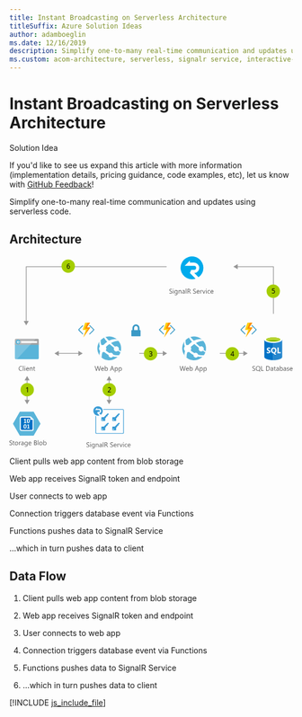 ```yaml
---
title: Instant Broadcasting on Serverless Architecture
titleSuffix: Azure Solution Ideas
author: adamboeglin
ms.date: 12/16/2019
description: Simplify one-to-many real-time communication and updates using serverless code
ms.custom: acom-architecture, serverless, signalr service, interactive-diagram
---
```

# Instant Broadcasting on Serverless Architecture

<div class="alert">
    <p class="alert-title">
        <span class="icon is-left" aria-hidden="true">
            <span class="icon docon docon-lightbulb" role="presentation"></span>
        </span>Solution Idea</p>
    <p>If you'd like to see us expand this article with more information (implementation details, pricing guidance, code examples, etc), let us know with <a href="#feedback">GitHub Feedback</a>!</p>
</div>

Simplify one-to-many real-time communication and updates using serverless code.

## Architecture

<svg class="architecture-diagram" aria-labelledby="instant-broadcasting-on-serverless-architecture" height="403.234" viewbox="0 0 593.754 403.234" width="593.754" xmlns="http://www.w3.org/2000/svg">
    <mask height="19.514" id="a" maskunits="userSpaceOnUse" width="10.785" x="313.462" y="144.199">
        <path fill="#fff" d="M313.462 144.199v19.515h10.786v-19.515h-10.786z"/>
    </mask>
    <mask height="31.403" id="b" maskunits="userSpaceOnUse" width="16.181" x="322.837" y="138.531">
        <path fill="#fff" d="M339.018 138.531h-16.181v31.403h16.181v-31.403z"/>
    </mask>
    <mask height="31.404" id="c" maskunits="userSpaceOnUse" width="14.69" x="324.327" y="138.531">
        <path fill="#fff" d="M324.327 169.934h14.691v-31.403h-14.691v31.403z"/>
    </mask>
    <mask height="19.514" id="d" maskunits="userSpaceOnUse" width="10.785" x="144.023" y="144.199">
        <g data-name="mask-2">
            <path data-name="path-1" fill="#fff" d="M144.024 144.199v19.515h10.785v-19.515h-10.785z"/>
        </g>
    </mask>
    <mask height="31.403" id="e" maskunits="userSpaceOnUse" width="16.181" x="153.398" y="138.531">
        <g data-name="mask-4">
            <path data-name="path-3" fill="#fff" d="M169.579 138.531h-16.181v31.403h16.181v-31.403z"/>
        </g>
    </mask>
    <mask height="31.404" id="f" maskunits="userSpaceOnUse" width="14.69" x="154.889" y="138.531">
        <g data-name="mask-6">
            <path data-name="path-5" fill="#fff" d="M154.889 169.934h14.69v-31.403h-14.69v31.403z"/>
        </g>
    </mask>
    <mask height="19.514" id="g" maskunits="userSpaceOnUse" width="10.785" x="484.462" y="144.199">
        <g data-name="mask-2">
            <path data-name="path-1" fill="#fff" d="M484.462 144.199v19.515h10.786v-19.515h-10.786z"/>
        </g>
    </mask>
    <mask height="31.403" id="h" maskunits="userSpaceOnUse" width="16.181" x="493.837" y="138.531">
        <g data-name="mask-4">
            <path data-name="path-3" fill="#fff" d="M510.018 138.531h-16.181v31.403h16.181v-31.403z"/>
        </g>
    </mask>
    <mask height="31.404" id="i" maskunits="userSpaceOnUse" width="14.69" x="495.327" y="138.531">
        <g data-name="mask-6">
            <path data-name="path-5" fill="#fff" d="M495.327 169.934h14.691v-31.403h-14.691v31.403z"/>
        </g>
    </mask>
    <path d="M11.487 213.57a2.007 2.007 0 002.007 2.007H59.48a2.007 2.007 0 002.007-2.007v-31.329h-50z" fill="#59b4d9"/>
    <path d="M59.48 172.943H13.494a2.006 2.006 0 00-2.007 2.007v10.627h50V174.95a2.007 2.007 0 00-2.007-2.007" fill="#a0a1a2"/>
    <path d="M13.5 172.943a2.007 2.007 0 00-2.007 2.007v38.62a2.008 2.008 0 002.007 2.007h2.188l39.418-42.634z" fill="#fff" opacity=".2" style="isolation:isolate"/>
    <path fill="#fff" d="M24.344 177.722h33.671v3.942H24.344z"/>
    <path d="M22.8 179.626a4.878 4.878 0 11-4.878-4.879 4.879 4.879 0 014.878 4.879" fill="#59b4d9"/>
    <path fill="#fff" d="M17.403 180.175l2.213 2.336h-1.201l-2.959-2.818 2.948-2.818h1.198l-2.199 2.322h5.393v.978h-5.393z"/>
    <g>
        <g fill="#5b5b5b">
            <path d="M161.637 399.543v-1.354a2.633 2.633 0 00.558.369 4.487 4.487 0 00.684.277 5.424 5.424 0 00.722.174 4.018 4.018 0 00.67.062 2.622 2.622 0 001.582-.393 1.473 1.473 0 00.349-1.822 1.962 1.962 0 00-.481-.537 4.788 4.788 0 00-.729-.465q-.42-.222-.906-.468-.513-.26-.957-.526a4.143 4.143 0 01-.771-.588 2.452 2.452 0 01-.517-.728 2.475 2.475 0 01.106-2.119 2.518 2.518 0 01.771-.817 3.5 3.5 0 011.091-.479 4.977 4.977 0 011.247-.157 4.785 4.785 0 012.113.349v1.292a3.832 3.832 0 00-2.229-.6 3.669 3.669 0 00-.752.079 2.107 2.107 0 00-.67.256 1.481 1.481 0 00-.479.458 1.216 1.216 0 00-.186.684 1.4 1.4 0 00.141.649 1.6 1.6 0 00.414.5 4.088 4.088 0 00.666.438q.393.212.906.465t1 .547a4.531 4.531 0 01.826.636 2.811 2.811 0 01.564.772 2.176 2.176 0 01.209.971 2.469 2.469 0 01-.284 1.227 2.33 2.33 0 01-.766.817 3.344 3.344 0 01-1.11.455 6.1 6.1 0 01-1.326.14 5.437 5.437 0 01-.574-.038q-.343-.037-.7-.109a5.65 5.65 0 01-.674-.178 2.118 2.118 0 01-.508-.239zM169.957 391.162a.712.712 0 01-.514-.205.694.694 0 01-.211-.52.716.716 0 01.725-.731.722.722 0 01.522.208.729.729 0 010 1.036.717.717 0 01-.522.212zm.547 8.777h-1.121v-7h1.117zM178.748 399.379q0 3.855-3.691 3.855a4.953 4.953 0 01-2.27-.492v-1.121a4.659 4.659 0 002.256.656q2.584 0 2.584-2.748v-.766h-.027a2.833 2.833 0 01-4.509.407 3.728 3.728 0 01-.8-2.505 4.356 4.356 0 01.857-2.837 2.866 2.866 0 012.348-1.053 2.284 2.284 0 012.1 1.135h.027v-.971h1.121zm-1.121-2.6v-1.032a2 2 0 00-.564-1.429 1.856 1.856 0 00-1.4-.595 1.946 1.946 0 00-1.627.755 3.368 3.368 0 00-.588 2.116 2.9 2.9 0 00.563 1.87 1.821 1.821 0 001.493.7 1.952 1.952 0 001.535-.67 2.5 2.5 0 00.588-1.72zM186.828 399.939h-1.121v-3.992q0-2.229-1.627-2.229a1.765 1.765 0 00-1.392.632 2.342 2.342 0 00-.55 1.6v3.992h-1.121v-7h1.121v1.158h.027a2.525 2.525 0 012.3-1.326 2.139 2.139 0 011.756.742 3.3 3.3 0 01.609 2.143zM193.951 399.939h-1.121v-1.094h-.03a2.349 2.349 0 01-2.154 1.258 2.3 2.3 0 01-1.637-.554 1.917 1.917 0 01-.592-1.47q0-1.962 2.311-2.283l2.1-.294q0-1.784-1.443-1.784a3.448 3.448 0 00-2.283.861v-1.148a4.34 4.34 0 012.379-.656q2.468 0 2.469 2.611zm-1.121-3.539l-1.689.232a2.741 2.741 0 00-1.176.386 1.116 1.116 0 00-.4.981 1.068 1.068 0 00.366.837 1.412 1.412 0 00.974.325 1.8 1.8 0 001.378-.584 2.088 2.088 0 00.544-1.48zM197.184 399.939h-1.121v-10.363h1.121zM206.631 399.939h-1.367l-1.641-2.748a5.939 5.939 0 00-.437-.653 2.449 2.449 0 00-.434-.441 1.507 1.507 0 00-.479-.25 1.973 1.973 0 00-.578-.079h-.943v4.17H199.6v-9.8h2.926a4.177 4.177 0 011.187.161 2.651 2.651 0 01.943.489 2.274 2.274 0 01.626.817 2.708 2.708 0 01.225 1.145 2.757 2.757 0 01-.153.94 2.468 2.468 0 01-.437.762 2.661 2.661 0 01-.684.571 3.483 3.483 0 01-.9.366v.027a2.08 2.08 0 01.428.25 2.338 2.338 0 01.346.332 4.442 4.442 0 01.324.434c.107.162.227.35.359.564zm-5.879-8.764v3.555h1.559a2.372 2.372 0 00.8-.13 1.843 1.843 0 00.633-.373 1.676 1.676 0 00.416-.595 1.986 1.986 0 00.15-.79 1.539 1.539 0 00-.509-1.227 2.19 2.19 0 00-1.474-.441zM211.355 399.543v-1.354a2.6 2.6 0 00.557.369 4.528 4.528 0 00.684.277 5.447 5.447 0 00.721.174 4.027 4.027 0 00.67.062 2.623 2.623 0 001.583-.393 1.476 1.476 0 00.349-1.822 1.966 1.966 0 00-.482-.537 4.776 4.776 0 00-.728-.465q-.42-.222-.905-.468-.513-.26-.957-.526a4.127 4.127 0 01-.773-.588 2.449 2.449 0 01-.516-.728 2.489 2.489 0 01.105-2.119 2.524 2.524 0 01.773-.817 3.489 3.489 0 011.09-.479 4.991 4.991 0 011.248-.157 4.775 4.775 0 012.111.349v1.292a3.828 3.828 0 00-2.229-.6 3.684 3.684 0 00-.752.079 2.125 2.125 0 00-.67.256 1.491 1.491 0 00-.479.458 1.215 1.215 0 00-.184.684 1.4 1.4 0 00.14.649 1.592 1.592 0 00.413.5 4.1 4.1 0 00.667.438q.393.212.905.465t1 .547a4.581 4.581 0 01.828.636 2.848 2.848 0 01.563.772 2.176 2.176 0 01.208.971 2.459 2.459 0 01-.283 1.227 2.33 2.33 0 01-.766.817 3.341 3.341 0 01-1.111.455 6.091 6.091 0 01-1.326.14 5.469 5.469 0 01-.574-.038q-.341-.037-.7-.109a5.683 5.683 0 01-.673-.178 2.091 2.091 0 01-.507-.239zM224.727 396.72h-4.943a2.623 2.623 0 00.629 1.8 2.17 2.17 0 001.654.636 3.437 3.437 0 002.174-.779v1.053a4.059 4.059 0 01-2.439.67 2.961 2.961 0 01-2.332-.954 3.907 3.907 0 01-.848-2.683 3.825 3.825 0 01.927-2.663 2.968 2.968 0 012.3-1.029 2.635 2.635 0 012.127.889 3.707 3.707 0 01.752 2.468zm-1.148-.95a2.283 2.283 0 00-.469-1.511 1.6 1.6 0 00-1.281-.54 1.811 1.811 0 00-1.348.567 2.577 2.577 0 00-.684 1.483zM230.072 394.074a1.372 1.372 0 00-.848-.226 1.431 1.431 0 00-1.2.677 3.129 3.129 0 00-.481 1.846v3.568h-1.121v-7h1.121v1.442h.027a2.441 2.441 0 01.73-1.152 1.668 1.668 0 011.1-.414 1.83 1.83 0 01.67.1zM237.352 392.939l-2.789 7h-1.1l-2.652-7h1.23l1.777 5.086a4.6 4.6 0 01.246.978h.027a4.56 4.56 0 01.219-.95l1.859-5.113zM239.129 391.162a.708.708 0 01-.512-.205.692.692 0 01-.213-.52.72.72 0 01.725-.731.724.724 0 01.523.208.731.731 0 010 1.036.72.72 0 01-.523.212zm.547 8.777h-1.121v-7h1.121zM246.717 399.618a3.64 3.64 0 01-1.914.485 3.168 3.168 0 01-2.416-.974 3.529 3.529 0 01-.92-2.526 3.881 3.881 0 01.992-2.779 3.464 3.464 0 012.645-1.049 3.678 3.678 0 011.627.342v1.148a2.849 2.849 0 00-1.668-.547 2.254 2.254 0 00-1.76.769 2.918 2.918 0 00-.687 2.02 2.779 2.779 0 00.646 1.941 2.225 2.225 0 001.732.711 2.806 2.806 0 001.723-.608zM254.039 396.72H249.1a2.623 2.623 0 00.629 1.8 2.17 2.17 0 001.654.636 3.437 3.437 0 002.174-.779v1.053a4.059 4.059 0 01-2.439.67 2.961 2.961 0 01-2.332-.954 3.907 3.907 0 01-.848-2.683 3.825 3.825 0 01.927-2.663 2.968 2.968 0 012.3-1.029 2.635 2.635 0 012.127.889 3.707 3.707 0 01.752 2.468zm-1.148-.95a2.283 2.283 0 00-.469-1.511 1.6 1.6 0 00-1.281-.54 1.811 1.811 0 00-1.348.567 2.577 2.577 0 00-.684 1.483z"/>
        </g>
        <g fill="#5b5b5b">
            <path d="M0 395.543v-1.354a2.6 2.6 0 00.557.369 4.528 4.528 0 00.684.277 5.447 5.447 0 00.721.174 4.027 4.027 0 00.67.062 2.623 2.623 0 001.583-.393 1.476 1.476 0 00.349-1.822 1.966 1.966 0 00-.482-.537 4.776 4.776 0 00-.728-.465q-.42-.222-.905-.468-.513-.26-.957-.526a4.127 4.127 0 01-.773-.588 2.449 2.449 0 01-.516-.728 2.489 2.489 0 01.105-2.119 2.524 2.524 0 01.773-.817 3.489 3.489 0 011.09-.479 4.991 4.991 0 011.248-.157 4.775 4.775 0 012.111.349v1.292a3.828 3.828 0 00-2.229-.6 3.684 3.684 0 00-.752.079 2.125 2.125 0 00-.67.256 1.491 1.491 0 00-.479.458 1.215 1.215 0 00-.184.684 1.4 1.4 0 00.14.649 1.592 1.592 0 00.413.5 4.1 4.1 0 00.667.438q.393.212.905.465t1 .547a4.581 4.581 0 01.828.636 2.848 2.848 0 01.563.772 2.176 2.176 0 01.208.971 2.459 2.459 0 01-.283 1.227 2.33 2.33 0 01-.766.817 3.341 3.341 0 01-1.111.455 6.091 6.091 0 01-1.326.14 5.469 5.469 0 01-.574-.038q-.341-.037-.7-.109a5.683 5.683 0 01-.673-.178 2.091 2.091 0 01-.507-.239zM10.541 395.871a2.163 2.163 0 01-1.047.219q-1.838 0-1.838-2.051V389.9h-1.2v-.957h1.2v-1.713l1.121-.362v2.071h1.764v.957H8.777v3.944a1.639 1.639 0 00.238 1 .955.955 0 00.793.3 1.181 1.181 0 00.732-.232zM14.854 396.1a3.246 3.246 0 01-2.478-.981 3.631 3.631 0 01-.927-2.6 3.785 3.785 0 01.965-2.755 3.464 3.464 0 012.6-.991 3.141 3.141 0 012.444.964 3.825 3.825 0 01.878 2.673 3.762 3.762 0 01-.946 2.683 3.318 3.318 0 01-2.536 1.007zm.082-6.385a2.134 2.134 0 00-1.709.735 3.02 3.02 0 00-.629 2.027 2.854 2.854 0 00.637 1.962 2.159 2.159 0 001.7.718 2.051 2.051 0 001.672-.7 3.055 3.055 0 00.584-2 3.108 3.108 0 00-.584-2.023 2.041 2.041 0 00-1.671-.715zM23.781 390.074a1.37 1.37 0 00-.848-.226 1.43 1.43 0 00-1.2.677 3.129 3.129 0 00-.482 1.846v3.568h-1.12v-7h1.121v1.442h.027a2.451 2.451 0 01.732-1.152 1.665 1.665 0 011.1-.414 1.823 1.823 0 01.67.1zM30.01 395.939h-1.121v-1.094h-.027a2.349 2.349 0 01-2.154 1.258 2.3 2.3 0 01-1.637-.554 1.917 1.917 0 01-.592-1.47q0-1.962 2.311-2.283l2.1-.294q0-1.784-1.443-1.784a3.448 3.448 0 00-2.283.861v-1.148a4.34 4.34 0 012.379-.656q2.468 0 2.469 2.611zm-1.121-3.539l-1.689.232a2.741 2.741 0 00-1.176.386 1.116 1.116 0 00-.4.981 1.068 1.068 0 00.366.837 1.412 1.412 0 00.974.325 1.8 1.8 0 001.378-.584 2.088 2.088 0 00.544-1.48zM38.1 395.379q0 3.855-3.691 3.855a4.959 4.959 0 01-2.27-.492v-1.121a4.665 4.665 0 002.256.656q2.584 0 2.584-2.748v-.766h-.027a2.832 2.832 0 01-4.508.407 3.728 3.728 0 01-.8-2.505 4.356 4.356 0 01.858-2.837 2.866 2.866 0 012.349-1.053 2.28 2.28 0 012.1 1.135h.027v-.971H38.1zm-1.121-2.6v-1.032a2 2 0 00-.563-1.429 1.858 1.858 0 00-1.405-.595 1.948 1.948 0 00-1.627.755 3.374 3.374 0 00-.588 2.116 2.9 2.9 0 00.564 1.87 1.822 1.822 0 001.494.7 1.95 1.95 0 001.534-.67 2.5 2.5 0 00.587-1.72zM45.992 392.72h-4.943a2.623 2.623 0 00.629 1.8 2.17 2.17 0 001.654.636 3.437 3.437 0 002.174-.779v1.053a4.059 4.059 0 01-2.439.67 2.961 2.961 0 01-2.332-.954 3.907 3.907 0 01-.848-2.683 3.825 3.825 0 01.927-2.663 2.968 2.968 0 012.3-1.029 2.635 2.635 0 012.127.889 3.707 3.707 0 01.752 2.468zm-1.148-.95a2.283 2.283 0 00-.469-1.511 1.6 1.6 0 00-1.281-.54 1.811 1.811 0 00-1.348.567 2.577 2.577 0 00-.684 1.483zM51.672 395.939v-9.8h2.789a3.053 3.053 0 012.018.622 2.011 2.011 0 01.744 1.62 2.384 2.384 0 01-.451 1.449 2.431 2.431 0 01-1.244.875v.027a2.5 2.5 0 011.586.749 2.3 2.3 0 01.6 1.644 2.563 2.563 0 01-.9 2.037 3.361 3.361 0 01-2.277.779zm1.148-8.764v3.165H54a2.235 2.235 0 001.484-.455 1.585 1.585 0 00.539-1.282q0-1.429-1.879-1.429zm0 4.2v3.525h1.559a2.338 2.338 0 001.569-.479 1.64 1.64 0 00.558-1.312q0-1.737-2.365-1.736zM60.668 395.939h-1.121v-10.363h1.121zM65.863 396.1a3.246 3.246 0 01-2.478-.981 3.631 3.631 0 01-.927-2.6 3.785 3.785 0 01.965-2.755 3.464 3.464 0 012.6-.991 3.141 3.141 0 012.444.964 3.825 3.825 0 01.878 2.673 3.762 3.762 0 01-.945 2.69 3.318 3.318 0 01-2.537 1zm.082-6.385a2.134 2.134 0 00-1.709.735 3.02 3.02 0 00-.629 2.027 2.854 2.854 0 00.637 1.962 2.159 2.159 0 001.7.718 2.051 2.051 0 001.672-.7 3.055 3.055 0 00.584-2 3.108 3.108 0 00-.584-2.023 2.041 2.041 0 00-1.671-.715zM72.289 394.928h-.027v1.012h-1.121v-10.364h1.121v4.594h.027a2.652 2.652 0 012.42-1.395 2.566 2.566 0 012.109.94 3.883 3.883 0 01.762 2.519 4.34 4.34 0 01-.854 2.813 2.847 2.847 0 01-2.338 1.056 2.3 2.3 0 01-2.099-1.175zm-.027-2.823v.978a2.082 2.082 0 00.564 1.473 2.012 2.012 0 003.028-.174 3.577 3.577 0 00.577-2.167 2.825 2.825 0 00-.539-1.832 1.788 1.788 0 00-1.463-.663 1.985 1.985 0 00-1.572.68 2.5 2.5 0 00-.595 1.7z"/>
        </g>
        <g fill="#5b5b5b">
            <path d="M26.725 239.529a5.749 5.749 0 01-2.707.574 4.364 4.364 0 01-3.35-1.347 4.968 4.968 0 01-1.258-3.534 5.208 5.208 0 011.414-3.8 4.8 4.8 0 013.59-1.449 5.753 5.753 0 012.311.4v1.227a4.685 4.685 0 00-2.324-.588 3.567 3.567 0 00-2.738 1.128 4.25 4.25 0 00-1.049 3.015 4.041 4.041 0 00.98 2.854 3.339 3.339 0 002.574 1.063 4.83 4.83 0 002.557-.656zM29.691 239.939H28.57v-10.363h1.121zM32.535 231.162a.712.712 0 01-.514-.205.694.694 0 01-.211-.52.716.716 0 01.725-.731.722.722 0 01.522.208.729.729 0 010 1.036.717.717 0 01-.522.212zm.547 8.777h-1.121v-7h1.121zM40.977 236.72h-4.942a2.614 2.614 0 00.629 1.8 2.167 2.167 0 001.654.636 3.441 3.441 0 002.174-.779v1.053a4.065 4.065 0 01-2.441.67 2.957 2.957 0 01-2.33-.954 3.9 3.9 0 01-.848-2.683 3.829 3.829 0 01.927-2.663 2.97 2.97 0 012.3-1.029 2.63 2.63 0 012.125.889 3.7 3.7 0 01.752 2.468zm-1.148-.95a2.277 2.277 0 00-.468-1.511 1.6 1.6 0 00-1.282-.54 1.809 1.809 0 00-1.346.567 2.571 2.571 0 00-.684 1.483zM48.482 239.939h-1.121v-3.992q0-2.229-1.627-2.229a1.765 1.765 0 00-1.391.632 2.342 2.342 0 00-.551 1.6v3.992h-1.12v-7h1.121v1.158h.027a2.528 2.528 0 012.3-1.326 2.144 2.144 0 011.758.742 3.306 3.306 0 01.607 2.143zM53.842 239.871a2.155 2.155 0 01-1.045.219q-1.84 0-1.84-2.051V233.9h-1.2v-.957h1.2v-1.713l1.121-.362v2.071h1.764v.957h-1.764v3.944a1.631 1.631 0 00.24 1 .954.954 0 00.793.3 1.177 1.177 0 00.73-.232z"/>
        </g>
        <g fill="#5b5b5b">
            <path d="M191.582 230.137l-2.769 9.8h-1.347l-2.017-7.164a4.429 4.429 0 01-.157-1h-.027a5.084 5.084 0 01-.178.984l-2.03 7.178h-1.333l-2.871-9.8h1.265l2.085 7.52a5.03 5.03 0 01.164.984h.034a5.709 5.709 0 01.212-.984l2.167-7.52h1.1l2.078 7.574a5.677 5.677 0 01.164.916h.027a5.465 5.465 0 01.185-.943l2-7.547zM198.179 236.72h-4.942a2.614 2.614 0 00.629 1.8 2.167 2.167 0 001.654.636 3.441 3.441 0 002.174-.779v1.053a4.062 4.062 0 01-2.44.67 2.957 2.957 0 01-2.331-.954 3.9 3.9 0 01-.848-2.683A3.829 3.829 0 01193 233.8a2.971 2.971 0 012.3-1.029 2.632 2.632 0 012.126.889 3.707 3.707 0 01.752 2.468zm-1.148-.95a2.288 2.288 0 00-.468-1.511 1.6 1.6 0 00-1.282-.54 1.811 1.811 0 00-1.347.567 2.571 2.571 0 00-.684 1.483zM201.022 238.928H201v1.012h-1.121v-10.364H201v4.594h.027a2.652 2.652 0 012.42-1.395 2.565 2.565 0 012.108.94 3.877 3.877 0 01.763 2.519 4.34 4.34 0 01-.854 2.813 2.847 2.847 0 01-2.338 1.056 2.3 2.3 0 01-2.104-1.175zM201 236.1v.978a2.085 2.085 0 00.563 1.473 2.013 2.013 0 003.029-.174 3.577 3.577 0 00.577-2.167 2.826 2.826 0 00-.54-1.832 1.788 1.788 0 00-1.463-.663 1.985 1.985 0 00-1.572.68A2.5 2.5 0 00201 236.1zM219.678 239.939h-1.271l-1.039-2.748h-4.156l-.978 2.748h-1.278l3.76-9.8h1.184zm-2.687-3.78l-1.538-4.177a3.9 3.9 0 01-.15-.656h-.027a3.669 3.669 0 01-.157.656l-1.524 4.177zM222.118 238.928h-.027v4.231h-1.121v-10.22h1.121v1.23h.027a2.652 2.652 0 012.42-1.395 2.564 2.564 0 012.112.94 3.893 3.893 0 01.759 2.519 4.34 4.34 0 01-.854 2.813 2.847 2.847 0 01-2.338 1.056 2.342 2.342 0 01-2.099-1.174zm-.027-2.823v.978a2.085 2.085 0 00.563 1.473 2.013 2.013 0 003.029-.174 3.577 3.577 0 00.577-2.167 2.826 2.826 0 00-.54-1.832 1.788 1.788 0 00-1.463-.663 1.985 1.985 0 00-1.572.68 2.5 2.5 0 00-.594 1.7zM230.349 238.928h-.027v4.231H229.2v-10.22h1.121v1.23h.027a2.652 2.652 0 012.42-1.395 2.564 2.564 0 012.112.94 3.893 3.893 0 01.759 2.519 4.34 4.34 0 01-.854 2.813 2.847 2.847 0 01-2.338 1.056 2.342 2.342 0 01-2.098-1.174zm-.027-2.823v.978a2.085 2.085 0 00.563 1.473 2.013 2.013 0 003.029-.174 3.577 3.577 0 00.577-2.167 2.826 2.826 0 00-.54-1.832 1.788 1.788 0 00-1.463-.663 1.985 1.985 0 00-1.572.68 2.5 2.5 0 00-.595 1.7z"/>
        </g>
        <g fill="#5b5b5b">
            <path d="M335.41 77.551V76.2a2.6 2.6 0 00.557.369 4.528 4.528 0 00.684.277 5.447 5.447 0 00.721.174 4.027 4.027 0 00.67.062 2.623 2.623 0 001.583-.393 1.476 1.476 0 00.349-1.822 1.966 1.966 0 00-.482-.537 4.776 4.776 0 00-.728-.465q-.42-.222-.905-.468-.513-.26-.957-.526a4.127 4.127 0 01-.773-.588 2.449 2.449 0 01-.516-.728 2.489 2.489 0 01.105-2.119 2.524 2.524 0 01.773-.817 3.489 3.489 0 011.09-.479 4.991 4.991 0 011.248-.157 4.775 4.775 0 012.111.349v1.292a3.828 3.828 0 00-2.229-.6 3.684 3.684 0 00-.752.079 2.125 2.125 0 00-.67.256 1.491 1.491 0 00-.479.458 1.215 1.215 0 00-.184.684 1.4 1.4 0 00.14.649 1.592 1.592 0 00.413.5 4.1 4.1 0 00.667.438q.393.212.905.465t1 .547a4.581 4.581 0 01.828.636 2.848 2.848 0 01.563.772 2.176 2.176 0 01.208.971 2.459 2.459 0 01-.283 1.227 2.33 2.33 0 01-.766.817 3.341 3.341 0 01-1.111.455 6.091 6.091 0 01-1.326.14 5.469 5.469 0 01-.574-.038q-.341-.037-.7-.109a5.683 5.683 0 01-.673-.178 2.091 2.091 0 01-.507-.242zM343.729 69.17a.708.708 0 01-.512-.205.692.692 0 01-.213-.52.72.72 0 01.725-.731.724.724 0 01.523.208.731.731 0 010 1.036.72.72 0 01-.523.212zm.547 8.777h-1.121v-7h1.121zM352.52 77.387q0 3.855-3.691 3.855a4.959 4.959 0 01-2.27-.492v-1.121a4.665 4.665 0 002.256.656q2.584 0 2.584-2.748v-.766h-.027a2.832 2.832 0 01-4.508.407 3.728 3.728 0 01-.8-2.505 4.356 4.356 0 01.858-2.837 2.866 2.866 0 012.349-1.053 2.28 2.28 0 012.1 1.135h.027v-.971h1.121zm-1.121-2.6V73.75a2 2 0 00-.563-1.429 1.858 1.858 0 00-1.405-.595 1.948 1.948 0 00-1.627.755 3.374 3.374 0 00-.588 2.116 2.9 2.9 0 00.564 1.87 1.822 1.822 0 001.494.7 1.95 1.95 0 001.534-.67 2.5 2.5 0 00.592-1.714zM360.6 77.948h-1.121v-3.993q0-2.229-1.627-2.229a1.765 1.765 0 00-1.391.632 2.342 2.342 0 00-.551 1.6v3.992h-1.121v-7h1.121v1.16h.027a2.528 2.528 0 012.3-1.326 2.144 2.144 0 011.758.742 3.306 3.306 0 01.607 2.143zM367.723 77.948H366.6v-1.094h-.027a2.346 2.346 0 01-2.152 1.258 2.3 2.3 0 01-1.638-.554 1.917 1.917 0 01-.591-1.47q0-1.962 2.311-2.283l2.1-.294q0-1.784-1.441-1.784a3.444 3.444 0 00-2.283.861V71.44a4.335 4.335 0 012.379-.656q2.467 0 2.467 2.611zm-1.123-3.541l-1.687.232a2.736 2.736 0 00-1.176.386 1.113 1.113 0 00-.4.981 1.067 1.067 0 00.365.837 1.415 1.415 0 00.975.325 1.8 1.8 0 001.377-.584 2.088 2.088 0 00.543-1.48zM370.957 77.948h-1.121V67.584h1.121zM380.4 77.948h-1.367L377.4 75.2a6.081 6.081 0 00-.437-.653 2.518 2.518 0 00-.435-.441 1.507 1.507 0 00-.479-.25 1.971 1.971 0 00-.577-.079h-.943v4.17h-1.148v-9.8h2.919a4.175 4.175 0 011.186.161 2.651 2.651 0 01.943.489 2.272 2.272 0 01.625.817 2.708 2.708 0 01.227 1.145 2.757 2.757 0 01-.154.94 2.448 2.448 0 01-.437.762 2.661 2.661 0 01-.684.571 3.49 3.49 0 01-.9.366v.027a2.072 2.072 0 01.427.25 2.381 2.381 0 01.345.332 4.444 4.444 0 01.325.434c.106.162.227.35.358.564zm-5.879-8.764v3.555h1.559a2.366 2.366 0 00.8-.13 1.848 1.848 0 00.632-.373 1.693 1.693 0 00.418-.595 2 2 0 00.15-.79 1.536 1.536 0 00-.51-1.227 2.187 2.187 0 00-1.473-.441zM385.127 77.551V76.2a2.633 2.633 0 00.558.369 4.487 4.487 0 00.684.277 5.424 5.424 0 00.722.174 4.018 4.018 0 00.67.062 2.622 2.622 0 001.582-.393 1.473 1.473 0 00.349-1.822 1.962 1.962 0 00-.481-.537 4.788 4.788 0 00-.729-.465q-.42-.222-.906-.468-.513-.26-.957-.526a4.143 4.143 0 01-.771-.588 2.452 2.452 0 01-.517-.728 2.475 2.475 0 01.106-2.119 2.518 2.518 0 01.771-.817 3.5 3.5 0 011.091-.479 4.977 4.977 0 011.247-.157 4.785 4.785 0 012.113.349v1.292a3.832 3.832 0 00-2.229-.6 3.669 3.669 0 00-.752.079 2.107 2.107 0 00-.67.256 1.481 1.481 0 00-.479.458 1.216 1.216 0 00-.186.684 1.4 1.4 0 00.141.649 1.6 1.6 0 00.414.5 4.088 4.088 0 00.666.438q.393.212.906.465t1 .547a4.531 4.531 0 01.826.636 2.811 2.811 0 01.564.772 2.176 2.176 0 01.209.971 2.469 2.469 0 01-.284 1.227 2.33 2.33 0 01-.766.817 3.344 3.344 0 01-1.11.455 6.1 6.1 0 01-1.326.14 5.437 5.437 0 01-.574-.038q-.343-.037-.7-.109a5.65 5.65 0 01-.674-.178 2.118 2.118 0 01-.508-.242zM398.5 74.728h-4.941a2.614 2.614 0 00.629 1.8 2.167 2.167 0 001.654.636 3.441 3.441 0 002.174-.779v1.053a4.065 4.065 0 01-2.441.67 2.957 2.957 0 01-2.33-.954 3.9 3.9 0 01-.848-2.683 3.829 3.829 0 01.926-2.663 2.97 2.97 0 012.3-1.029 2.63 2.63 0 012.125.889 3.7 3.7 0 01.752 2.468zm-1.148-.95a2.277 2.277 0 00-.468-1.511 1.6 1.6 0 00-1.282-.54 1.809 1.809 0 00-1.346.567 2.571 2.571 0 00-.684 1.483zM403.844 72.082a1.37 1.37 0 00-.848-.226 1.43 1.43 0 00-1.2.677 3.129 3.129 0 00-.482 1.846v3.568h-1.121v-7h1.121v1.443h.027a2.451 2.451 0 01.732-1.152 1.665 1.665 0 011.1-.414 1.823 1.823 0 01.67.1zM411.125 70.948l-2.789 7h-1.1l-2.652-7h1.23l1.777 5.086a4.488 4.488 0 01.246.978h.027a4.687 4.687 0 01.219-.95l1.859-5.113zM412.9 69.17a.712.712 0 01-.514-.205.694.694 0 01-.211-.52.716.716 0 01.725-.731.722.722 0 01.522.208.729.729 0 010 1.036.717.717 0 01-.522.212zm.547 8.777h-1.121v-7h1.121zM420.49 77.626a3.642 3.642 0 01-1.914.485 3.169 3.169 0 01-2.417-.974 3.528 3.528 0 01-.919-2.526 3.884 3.884 0 01.99-2.779 3.469 3.469 0 012.646-1.049 3.681 3.681 0 011.627.342v1.148a2.851 2.851 0 00-1.668-.547 2.255 2.255 0 00-1.761.769 2.918 2.918 0 00-.687 2.02 2.779 2.779 0 00.646 1.941 2.227 2.227 0 001.733.711 2.81 2.81 0 001.723-.608zM427.811 74.728h-4.941a2.614 2.614 0 00.629 1.8 2.167 2.167 0 001.654.636 3.441 3.441 0 002.174-.779v1.053a4.065 4.065 0 01-2.441.67 2.957 2.957 0 01-2.33-.954 3.9 3.9 0 01-.848-2.683 3.829 3.829 0 01.926-2.663 2.97 2.97 0 012.3-1.029 2.63 2.63 0 012.125.889 3.7 3.7 0 01.752 2.468zm-1.148-.95a2.277 2.277 0 00-.468-1.511 1.6 1.6 0 00-1.282-.54 1.809 1.809 0 00-1.346.567 2.571 2.571 0 00-.684 1.483z"/>
        </g>
        <g fill="#969696">
            <path d="M208.27 258.403h1.5v44.201h-1.5z"/>
            <path d="M214.256 301.072l-5.236 9.067-5.235-9.067h10.471zM214.256 259.934l-5.236-9.066-5.235 9.066h10.471z"/>
        </g>
        <g fill="#969696">
            <path d="M101.919 202.753h44.201v1.5h-44.201z"/>
            <path d="M103.452 208.739l-9.067-5.236 9.067-5.236v10.472zM144.588 208.739l9.068-5.236-9.068-5.236v10.472z"/>
        </g>
        <g fill="#969696">
            <path d="M272.188 202.753h50.932v1.5h-50.932z"/>
            <path d="M321.588 208.739l9.068-5.236-9.068-5.236v10.472z"/>
        </g>
        <g fill="#969696">
            <path d="M441.188 202.753h50.932v1.5h-50.932z"/>
            <path d="M490.588 208.739l9.068-5.236-9.068-5.236v10.472z"/>
        </g>
        <g fill="#969696">
            <path d="M36.27 258.403h1.5v44.201h-1.5z"/>
            <path d="M42.256 301.072l-5.236 9.067-5.235-9.067h10.471zM42.256 259.934l-5.236-9.066-5.235 9.066h10.471z"/>
        </g>
        <g fill="#389bd5">
            <path d="M237.649 320.305h-40.918c.185.462.277.925.416 1.387H237.7a.927.927 0 01.925.925v47.206a.927.927 0 01-.925.925h-55.02a.927.927 0 01-.925-.925v-34.491c-.462-.185-.925-.37-1.387-.6v35.093a2.318 2.318 0 002.312 2.312h54.974a2.318 2.318 0 002.312-2.312v-47.208a2.289 2.289 0 00-2.317-2.312z"/>
            <path d="M198.071 356.877h-4.161a1.125 1.125 0 00-1.11 1.11v5.872a1.125 1.125 0 001.11 1.11h5.872a1.125 1.125 0 001.11-1.11v-5.04h.971l1.2-1.295-.092-1.711.416-.416 1.48.046.832-.786.046-1.48 1.017-1.11 1.248-.046V349.2h-2.31zm-3.052 6.843a.971.971 0 11.971-.971.948.948 0 01-.97.971zM221 356.877h-4.161a1.125 1.125 0 00-1.11 1.11v5.872a1.125 1.125 0 001.11 1.11h5.872a1.125 1.125 0 001.11-1.11v-5.04h.971l1.2-1.295-.092-1.711.416-.416 1.48.046.832-.786.046-1.48 1.017-1.11 1.248-.046V349.2h-2.312zm-3.052 6.843a.971.971 0 11.971-.971.948.948 0 01-.966.971zM198.071 337.181h-4.161a1.125 1.125 0 00-1.11 1.11v5.872a1.125 1.125 0 001.11 1.11h5.872a1.125 1.125 0 001.11-1.11v-5.04h.971l1.2-1.295-.092-1.711.416-.416 1.48.046.832-.786.046-1.48 1.017-1.11 1.248-.046v-2.82h-2.31zm-3.052 6.843a.971.971 0 11.971-.971.948.948 0 01-.97.971zM221 337.181h-4.161a1.125 1.125 0 00-1.11 1.11v5.872a1.125 1.125 0 001.11 1.11h5.872a1.125 1.125 0 001.11-1.11v-5.04h.971l1.2-1.295-.092-1.711.416-.416 1.48.046.832-.786.046-1.48 1.017-1.11 1.248-.046v-2.82h-2.312zm-3.052 6.843a.971.971 0 11.971-.971.948.948 0 01-.966.971zM185.125 326.131h2.682a1.727 1.727 0 001.9-1.9 1.9 1.9 0 00-1.9-1.9h-8.322l4.439-4.624v2.034h3.93a4.485 4.485 0 110 8.97l3.7 3.606a9.851 9.851 0 004.115-8 9.966 9.966 0 00-9.941-9.848 9.848 9.848 0 000 19.7 9.957 9.957 0 003.144-.509l-4.808-4.993z"/>
        </g>
        <g fill="#969696">
            <path d="M554.419 120.531h-1.5v-98.25h-75.715v-1.5h77.215v99.75z"/>
            <path d="M478.737 26.767l-9.068-5.236 9.068-5.236v10.472z"/>
        </g>
        <g fill="#969696">
            <path d="M35.938 136.996h-1.5V20.781h295.231v1.5H35.938v114.715z"/>
            <path d="M29.953 135.464l5.236 9.067 5.235-9.067H29.953z"/>
        </g>
        <path d="M50.729 325.841h-28.92l-14.46 25.1 14.46 25.1h28.92l14.46-25.1zm.116 36.323a3.9 3.9 0 01-3.933 3.933H25.626a3.9 3.9 0 01-3.933-3.933v-22.441a3.9 3.9 0 013.933-3.933h19.088l6.015 6.015v20.36h.116z" fill="#59b4d9"/>
        <path d="M34.071 354.992a5.01 5.01 0 00-.116-.578c-.116-.116-.116-.231-.231-.347s-.231-.116-.347-.231c-.116 0-.231-.116-.463-.116a1.644 1.644 0 00-.694.231.984.984 0 00-.347.578c-.116.231-.116.578-.231.925 0 .347-.116.81-.116 1.272a5.654 5.654 0 00.116 1.5 2.179 2.179 0 00.231.925 1.6 1.6 0 00.347.463.867.867 0 00.578.116.7.7 0 00.463-.116c.116 0 .231-.116.347-.231a.6.6 0 00.231-.463.867.867 0 00.116-.578c0-.231.116-.463.116-.694v-2.661zM40.9 343.309a5.01 5.01 0 00-.116-.578c-.116-.116-.116-.231-.231-.347s-.231-.116-.347-.231c-.116 0-.231-.116-.463-.116a1.644 1.644 0 00-.694.231.984.984 0 00-.347.578c-.116.231-.116.578-.231.925 0 .347-.116.81-.116 1.272a5.654 5.654 0 00.116 1.5 2.179 2.179 0 00.231.925 1.6 1.6 0 00.347.463.867.867 0 00.578.116.7.7 0 00.463-.116c.116 0 .231-.116.347-.231a.6.6 0 00.231-.463.867.867 0 00.116-.578c0-.231.116-.463.116-.694v-2.661z" fill="#0072c6"/>
        <path d="M43.788 337.987H25.626a1.779 1.779 0 00-1.735 1.735v22.442a1.779 1.779 0 001.735 1.735h21.285a1.779 1.779 0 001.735-1.735v-19.2h-4.858v-4.974zM30.369 342.5v-.231a.113.113 0 01.116-.116l.116-.116 1.851-1.157h1.388a.113.113 0 01.116.116v7.172h1.5l.116.116v1.157a.113.113 0 01-.116.116h-4.971l-.116-.116v-1.157a.113.113 0 01.116-.116h1.735v-5.553l-1.388.81a.4.4 0 00-.231.116h-.116a.4.4 0 01-.116-.231v-.81zm5.321 16.079a2.539 2.539 0 01-.578 1.388 3.521 3.521 0 01-.925.925 2.894 2.894 0 01-1.5.347 3.2 3.2 0 01-1.5-.347 3.118 3.118 0 01-.925-.81 3.9 3.9 0 01-.463-1.388 14.864 14.864 0 010-3.7 3.861 3.861 0 01.578-1.388 3.521 3.521 0 01.925-.925 2.894 2.894 0 011.5-.347 3.2 3.2 0 011.5.347 3.118 3.118 0 01.925.81 3.9 3.9 0 01.463 1.388 9.35 9.35 0 01.116 1.851 4.851 4.851 0 01-.116 1.848zm6.709 2.082v.231a.113.113 0 01-.116.116H37.31l-.116-.116v-1.157a.113.113 0 01.116-.116h1.735v-5.553l-1.388.81a.4.4 0 00-.231.116h-.116a.4.4 0 01-.116-.231v-.81a.113.113 0 01.116-.116l.116-.116 1.851-1.157h1.388a.113.113 0 01.116.116v7.172h1.5l.116.116v.578c.119.001.119.117.003.117zm.116-13.766a2.539 2.539 0 01-.578 1.388 3.521 3.521 0 01-.925.925 2.894 2.894 0 01-1.5.347 3.2 3.2 0 01-1.5-.347 3.118 3.118 0 01-.925-.81 3.9 3.9 0 01-.463-1.388 14.864 14.864 0 010-3.7 3.861 3.861 0 01.578-1.388 3.521 3.521 0 01.925-.925 2.894 2.894 0 011.5-.347 3.2 3.2 0 011.5.347 3.118 3.118 0 01.925.81 3.9 3.9 0 01.463 1.388 9.35 9.35 0 01.116 1.851 4.851 4.851 0 01-.115 1.849z" fill="#0072c6"/>
        <path d="M224.462 212.782a24.995 24.995 0 114.656-35.03 24.9 24.9 0 01-4.656 35.03" fill="#59b4d9"/>
        <path d="M219.869 197.321a5.385 5.385 0 007.541 1c.123-.094.218-.208.33-.309 2.409 1.7 4.082 2.817 5.025 3.459a21.566 21.566 0 00.67-2.142c-1-.741-2.343-1.778-4.29-3.356a5.34 5.34 0 00-7.666-6.548 222.638 222.638 0 01-8.293-7.833c9.165-4.929 15.676-4.207 15.676-4.207a25.109 25.109 0 00-3.606-3.7 26.627 26.627 0 00-16.729 3.119q-3.429-3.589-6.983-7.712a23.264 23.264 0 00-3.312 1.347 53.84 53.84 0 006.754 8.565l.017.017a46.293 46.293 0 00-6.944 6.015c-.29.309-.569.62-.842.931a7.546 7.546 0 00-4.117.282 18.265 18.265 0 01-1.724-10.832 26.353 26.353 0 00-2.692 3.267 16.016 16.016 0 00.985 10.1 7.538 7.538 0 00-.005 9.153 7.743 7.743 0 00.559.645 37.87 37.87 0 00-1.46 8.761c.237.322.237.582.472.9a25.375 25.375 0 004.16 4.008 27.556 27.556 0 011.714-11.372 7.507 7.507 0 003.483-.566c.64.563 1.31 1.132 2.025 1.711a41.672 41.672 0 007.285 4.643 4.941 4.941 0 007.951 4.437 4.918 4.918 0 001.108-1.216 44.6 44.6 0 009.806 1.019c.386 0 2.177-2.436 3.2-3.946a26.373 26.373 0 01-12.3-.84 4.913 4.913 0 00-7.516-3.121 46.853 46.853 0 01-6.758-4.49q-.707-.559-1.359-1.118a7.578 7.578 0 00.318-7.55c.286-.286.567-.573.871-.857a54.887 54.887 0 016.519-5.274c-.082-.076-.156-.156-.236-.233.081.075.157.152.239.227 3.121 2.886 6.43 5.621 9.564 8.065a5.348 5.348 0 00.56 5.551z" fill="#fff"/>
        <path d="M378.427 34.878l2.688-6.54h6.031a4.36 4.36 0 100-8.719h-19.618l10.9-10.9v4.36h8.719a10.868 10.868 0 01.509 21.726l8.865 8.865a23.961 23.961 0 10-13.66 4.287 23.1 23.1 0 007.484-1.235z" fill="#00abec"/>
        <path d="M347.321 154.445a.963.963 0 000-1.224l-1.65-1.65-7.345-7.132a.835.835 0 00-1.171 0 .81.81 0 000 1.224l7.718 7.558a.9.9 0 010 1.224L337 162.27a.9.9 0 000 1.224.89.89 0 001.171 0l7.292-7.239.053-.053z" fill="#3999c6"/>
        <g mask="url(#a)">
            <path d="M313.682 154.445a.963.963 0 010-1.224l1.65-1.65 7.345-7.132a.835.835 0 011.171 0 .81.81 0 010 1.224l-7.558 7.558a.9.9 0 000 1.224l7.718 7.824a.9.9 0 010 1.224.89.89 0 01-1.171 0l-7.452-7.133-.053-.053z" fill="#3999c6"/>
        </g>
        <g mask="url(#b)">
            <path fill="#fcd116" d="M338.805 138.531h-10.379l-5.589 15.755 6.813.053-5.322 15.595 14.69-20.811h-7.132l6.919-10.592z"/>
        </g>
        <g mask="url(#c)">
            <path fill="#ff8c00" d="M331.886 149.123l6.919-10.592h-5.429l-5.748 13.093 6.813.054-10.114 18.256 14.691-20.811h-7.132z"/>
        </g>
        <path d="M177.882 154.445a.963.963 0 000-1.224l-1.65-1.65-7.345-7.132a.835.835 0 00-1.171 0 .81.81 0 000 1.224l7.718 7.558a.9.9 0 010 1.224l-7.877 7.824a.9.9 0 000 1.224.89.89 0 001.171 0l7.292-7.239.053-.053z" fill="#3999c6"/>
        <g mask="url(#d)">
            <path d="M144.244 154.445a.963.963 0 010-1.224l1.65-1.65 7.345-7.132a.835.835 0 011.171 0 .81.81 0 010 1.224l-7.558 7.558a.9.9 0 000 1.224l7.718 7.824a.9.9 0 010 1.224.89.89 0 01-1.171 0l-7.452-7.133-.053-.053z" fill="#3999c6"/>
        </g>
        <g mask="url(#e)">
            <path fill="#fcd116" d="M169.366 138.531h-10.379l-5.589 15.755 6.813.053-5.322 15.595 14.69-20.811h-7.132l6.919-10.592z"/>
        </g>
        <g mask="url(#f)">
            <path fill="#ff8c00" d="M162.447 149.123l6.919-10.592h-5.429l-5.748 13.093 6.813.054-10.113 18.256 14.69-20.811h-7.132z"/>
        </g>
        <path d="M518.321 154.445a.963.963 0 000-1.224l-1.65-1.65-7.345-7.132a.835.835 0 00-1.171 0 .81.81 0 000 1.224l7.718 7.558a.9.9 0 010 1.224L508 162.27a.9.9 0 000 1.224.89.89 0 001.171 0l7.292-7.239.053-.053z" fill="#3999c6"/>
        <g mask="url(#g)">
            <path d="M484.682 154.445a.963.963 0 010-1.224l1.65-1.65 7.345-7.132a.835.835 0 011.171 0 .81.81 0 010 1.224l-7.558 7.558a.9.9 0 000 1.224l7.718 7.824a.9.9 0 010 1.224.89.89 0 01-1.171 0l-7.452-7.133-.053-.053z" fill="#3999c6"/>
        </g>
        <g mask="url(#h)">
            <path fill="#fcd116" d="M509.805 138.531h-10.379l-5.589 15.755 6.813.053-5.322 15.595 14.69-20.811h-7.132l6.919-10.592z"/>
        </g>
        <g mask="url(#i)">
            <path fill="#ff8c00" d="M502.886 149.123l6.919-10.592h-5.429l-5.748 13.093 6.813.054-10.114 18.256 14.691-20.811h-7.132z"/>
        </g>
        <path d="M274.021 154.584h-1.274v-4.246a8.006 8.006 0 00-2-5.32c-.047-.051-.088-.108-.134-.159a7.163 7.163 0 00-10.57 0 8.006 8.006 0 00-2.132 5.478v4.248h-1.273a.957.957 0 00-.958.958v11.228a.958.958 0 00.958.958h17.378a.958.958 0 00.958-.958v-11.228a.958.958 0 00-.953-.959zm-4.8 0h-7.788v-4.246a4.48 4.48 0 011.181-3.072 3.644 3.644 0 015.425 0 4.386 4.386 0 01.465.6 4.545 4.545 0 01.717 2.468v4.249z" fill="#3999c6"/>
        <g fill="#5b5b5b">
            <path d="M369.582 230.137l-2.769 9.8h-1.347l-2.017-7.164a4.429 4.429 0 01-.157-1h-.027a5.084 5.084 0 01-.178.984l-2.03 7.178h-1.333l-2.871-9.8h1.265l2.085 7.52a5.03 5.03 0 01.164.984h.034a5.709 5.709 0 01.212-.984l2.167-7.52h1.1l2.078 7.574a5.677 5.677 0 01.164.916h.027a5.465 5.465 0 01.185-.943l2-7.547zM376.179 236.72h-4.942a2.614 2.614 0 00.629 1.8 2.167 2.167 0 001.654.636 3.441 3.441 0 002.174-.779v1.053a4.062 4.062 0 01-2.44.67 2.957 2.957 0 01-2.331-.954 3.9 3.9 0 01-.848-2.683A3.829 3.829 0 01371 233.8a2.971 2.971 0 012.3-1.029 2.632 2.632 0 012.126.889 3.707 3.707 0 01.752 2.468zm-1.148-.95a2.288 2.288 0 00-.468-1.511 1.6 1.6 0 00-1.282-.54 1.811 1.811 0 00-1.347.567 2.571 2.571 0 00-.684 1.483zM379.022 238.928H379v1.012h-1.121v-10.364H379v4.594h.027a2.652 2.652 0 012.42-1.395 2.565 2.565 0 012.108.94 3.877 3.877 0 01.763 2.519 4.34 4.34 0 01-.854 2.813 2.847 2.847 0 01-2.338 1.056 2.3 2.3 0 01-2.104-1.175zM379 236.1v.978a2.085 2.085 0 00.563 1.473 2.013 2.013 0 003.029-.174 3.577 3.577 0 00.577-2.167 2.826 2.826 0 00-.54-1.832 1.788 1.788 0 00-1.463-.663 1.985 1.985 0 00-1.572.68A2.5 2.5 0 00379 236.1zM397.678 239.939h-1.271l-1.039-2.748h-4.156l-.978 2.748h-1.278l3.76-9.8h1.184zm-2.687-3.78l-1.538-4.177a3.9 3.9 0 01-.15-.656h-.027a3.669 3.669 0 01-.157.656l-1.524 4.177zM400.118 238.928h-.027v4.231h-1.121v-10.22h1.121v1.23h.027a2.652 2.652 0 012.42-1.395 2.564 2.564 0 012.112.94 3.893 3.893 0 01.759 2.519 4.34 4.34 0 01-.854 2.813 2.847 2.847 0 01-2.338 1.056 2.342 2.342 0 01-2.099-1.174zm-.027-2.823v.978a2.085 2.085 0 00.563 1.473 2.013 2.013 0 003.029-.174 3.577 3.577 0 00.577-2.167 2.826 2.826 0 00-.54-1.832 1.788 1.788 0 00-1.463-.663 1.985 1.985 0 00-1.572.68 2.5 2.5 0 00-.594 1.7zM408.349 238.928h-.027v4.231H407.2v-10.22h1.121v1.23h.027a2.652 2.652 0 012.42-1.395 2.564 2.564 0 012.112.94 3.893 3.893 0 01.759 2.519 4.34 4.34 0 01-.854 2.813 2.847 2.847 0 01-2.338 1.056 2.342 2.342 0 01-2.098-1.174zm-.027-2.823v.978a2.085 2.085 0 00.563 1.473 2.013 2.013 0 003.029-.174 3.577 3.577 0 00.577-2.167 2.826 2.826 0 00-.54-1.832 1.788 1.788 0 00-1.463-.663 1.985 1.985 0 00-1.572.68 2.5 2.5 0 00-.595 1.7z"/>
        </g>
        <g fill="#5b5b5b">
            <path d="M509.486 239.543v-1.354a2.6 2.6 0 00.557.369 4.528 4.528 0 00.684.277 5.447 5.447 0 00.721.174 4.027 4.027 0 00.67.062 2.623 2.623 0 001.583-.393 1.476 1.476 0 00.349-1.822 1.966 1.966 0 00-.482-.537 4.776 4.776 0 00-.728-.465q-.42-.222-.905-.468-.513-.26-.957-.526a4.127 4.127 0 01-.773-.588 2.449 2.449 0 01-.516-.728 2.489 2.489 0 01.105-2.119 2.524 2.524 0 01.773-.817 3.489 3.489 0 011.09-.479 4.991 4.991 0 011.248-.157 4.775 4.775 0 012.111.349v1.292a3.828 3.828 0 00-2.229-.6 3.684 3.684 0 00-.752.079 2.125 2.125 0 00-.67.256 1.491 1.491 0 00-.479.458 1.215 1.215 0 00-.184.684 1.4 1.4 0 00.14.649 1.592 1.592 0 00.413.5 4.1 4.1 0 00.667.438q.393.212.905.465t1 .547a4.581 4.581 0 01.828.636 2.848 2.848 0 01.563.772 2.176 2.176 0 01.208.971 2.459 2.459 0 01-.283 1.227 2.33 2.33 0 01-.766.817 3.341 3.341 0 01-1.111.455 6.091 6.091 0 01-1.326.14 5.469 5.469 0 01-.574-.038q-.341-.037-.7-.109a5.683 5.683 0 01-.673-.178 2.091 2.091 0 01-.507-.239zM521.332 240.1a4.325 4.325 0 01-3.342-1.374 5.106 5.106 0 01-1.252-3.575 5.383 5.383 0 011.279-3.773 4.475 4.475 0 013.479-1.408 4.207 4.207 0 013.268 1.367 5.1 5.1 0 011.244 3.575 5.417 5.417 0 01-1.271 3.794 3.75 3.75 0 01-.643.574l2.756 1.976h-2.086l-1.846-1.381a5.311 5.311 0 01-1.586.225zm.082-9.092a3.16 3.16 0 00-2.508 1.114 4.314 4.314 0 00-.965 2.926 4.381 4.381 0 00.938 2.919 3.078 3.078 0 002.453 1.1 3.217 3.217 0 002.543-1.053 4.3 4.3 0 00.93-2.946 4.479 4.479 0 00-.9-3 3.093 3.093 0 00-2.491-1.056zM533.021 239.939h-5.086v-9.8h1.148v8.761h3.938zM538.361 239.939v-9.8h2.707q5.181 0 5.182 4.778a4.817 4.817 0 01-1.439 3.647 5.336 5.336 0 01-3.852 1.377zm1.148-8.764v7.725h1.463a4.149 4.149 0 003-1.032 3.869 3.869 0 001.074-2.926q0-3.767-4.006-3.767zM553.037 239.939h-1.121v-1.094h-.027a2.346 2.346 0 01-2.152 1.258 2.3 2.3 0 01-1.638-.554 1.917 1.917 0 01-.591-1.47q0-1.962 2.311-2.283l2.1-.294q0-1.784-1.441-1.784a3.444 3.444 0 00-2.283.861v-1.148a4.335 4.335 0 012.379-.656q2.467 0 2.467 2.611zm-1.121-3.541l-1.687.232a2.736 2.736 0 00-1.176.386 1.113 1.113 0 00-.4.981 1.067 1.067 0 00.365.837 1.415 1.415 0 00.975.325 1.8 1.8 0 001.377-.584 2.088 2.088 0 00.543-1.48zM558.4 239.871a2.155 2.155 0 01-1.045.219q-1.84 0-1.84-2.051V233.9h-1.2v-.957h1.2v-1.713l1.121-.362v2.071h1.764v.957h-1.764v3.944a1.631 1.631 0 00.24 1 .954.954 0 00.793.3 1.177 1.177 0 00.73-.232zM564.9 239.939h-1.121v-1.094h-.027a2.346 2.346 0 01-2.152 1.255 2.3 2.3 0 01-1.638-.554 1.917 1.917 0 01-.591-1.47q0-1.962 2.311-2.283l2.1-.294q0-1.784-1.441-1.784a3.444 3.444 0 00-2.283.861v-1.148a4.335 4.335 0 012.379-.656q2.467 0 2.467 2.611zm-1.121-3.541l-1.687.232a2.736 2.736 0 00-1.176.386 1.113 1.113 0 00-.4.981 1.067 1.067 0 00.365.837 1.415 1.415 0 00.975.325 1.8 1.8 0 001.377-.584 2.088 2.088 0 00.543-1.48zM568.166 238.928h-.027v1.012h-1.121v-10.364h1.121v4.594h.027a2.65 2.65 0 012.42-1.395 2.566 2.566 0 012.108.94 3.883 3.883 0 01.763 2.519 4.335 4.335 0 01-.855 2.813 2.844 2.844 0 01-2.338 1.056 2.3 2.3 0 01-2.098-1.175zm-.027-2.823v.978a2.081 2.081 0 00.563 1.473 2.012 2.012 0 003.028-.174 3.577 3.577 0 00.578-2.167 2.82 2.82 0 00-.541-1.832 1.787 1.787 0 00-1.463-.663 1.986 1.986 0 00-1.572.68 2.5 2.5 0 00-.593 1.7zM580.074 239.939h-1.121v-1.094h-.027a2.349 2.349 0 01-2.154 1.258 2.3 2.3 0 01-1.637-.554 1.917 1.917 0 01-.592-1.47q0-1.962 2.311-2.283l2.1-.294q0-1.784-1.443-1.784a3.448 3.448 0 00-2.283.861v-1.148a4.34 4.34 0 012.379-.656q2.468 0 2.469 2.611zm-1.121-3.541l-1.689.232a2.741 2.741 0 00-1.176.386 1.116 1.116 0 00-.4.981 1.068 1.068 0 00.366.837 1.412 1.412 0 00.974.325 1.8 1.8 0 001.378-.584 2.088 2.088 0 00.544-1.48zM581.762 239.686v-1.2a3.321 3.321 0 002.018.677q1.477 0 1.477-.984a.857.857 0 00-.127-.475 1.254 1.254 0 00-.342-.345 2.641 2.641 0 00-.506-.27c-.193-.08-.4-.163-.625-.25a7.935 7.935 0 01-.817-.373 2.459 2.459 0 01-.588-.424 1.566 1.566 0 01-.355-.537 1.892 1.892 0 01-.12-.7 1.673 1.673 0 01.227-.872 2 2 0 01.6-.636 2.791 2.791 0 01.857-.386 3.809 3.809 0 01.994-.13 4.018 4.018 0 011.627.314v1.135a3.169 3.169 0 00-1.777-.506 2.07 2.07 0 00-.566.072 1.385 1.385 0 00-.435.2.932.932 0 00-.28.311.815.815 0 00-.1.4.956.956 0 00.1.458 1.01 1.01 0 00.291.328 2.2 2.2 0 00.465.26q.272.116.621.253a8.587 8.587 0 01.834.366 2.858 2.858 0 01.629.424 1.653 1.653 0 01.4.543 1.747 1.747 0 01.141.731 1.729 1.729 0 01-.229.9 1.961 1.961 0 01-.612.636 2.8 2.8 0 01-.881.376 4.36 4.36 0 01-1.047.123 3.976 3.976 0 01-1.874-.419zM593.752 236.72h-4.941a2.614 2.614 0 00.629 1.8 2.167 2.167 0 001.654.636 3.441 3.441 0 002.174-.779v1.053a4.065 4.065 0 01-2.441.67 2.957 2.957 0 01-2.33-.954 3.9 3.9 0 01-.848-2.683 3.829 3.829 0 01.926-2.663 2.97 2.97 0 012.3-1.029 2.63 2.63 0 012.125.889 3.7 3.7 0 01.752 2.468zm-1.148-.95a2.277 2.277 0 00-.468-1.511 1.6 1.6 0 00-1.282-.54 1.809 1.809 0 00-1.346.567 2.571 2.571 0 00-.684 1.483z"/>
        </g>
        <path d="M402.462 212.782a24.995 24.995 0 114.656-35.03 24.9 24.9 0 01-4.656 35.03" fill="#59b4d9"/>
        <path d="M397.869 197.321a5.385 5.385 0 007.541 1c.123-.094.218-.208.33-.309 2.409 1.7 4.082 2.817 5.025 3.459a21.566 21.566 0 00.67-2.142c-1-.741-2.343-1.778-4.29-3.356a5.34 5.34 0 00-7.666-6.548 222.638 222.638 0 01-8.293-7.833c9.165-4.929 15.676-4.207 15.676-4.207a25.109 25.109 0 00-3.606-3.7 26.627 26.627 0 00-16.729 3.119q-3.429-3.589-6.983-7.712a23.264 23.264 0 00-3.312 1.347 53.84 53.84 0 006.754 8.565l.017.017a46.293 46.293 0 00-6.944 6.015c-.29.309-.569.62-.842.931a7.546 7.546 0 00-4.117.282 18.265 18.265 0 01-1.724-10.832 26.353 26.353 0 00-2.692 3.267 16.016 16.016 0 00.985 10.1 7.538 7.538 0 00-.005 9.153 7.743 7.743 0 00.559.645 37.87 37.87 0 00-1.46 8.761c.237.322.237.582.472.9a25.375 25.375 0 004.16 4.008 27.556 27.556 0 011.714-11.372 7.507 7.507 0 003.483-.566c.64.563 1.31 1.132 2.025 1.711a41.672 41.672 0 007.285 4.643 4.941 4.941 0 007.951 4.437 4.918 4.918 0 001.108-1.216 44.6 44.6 0 009.806 1.019c.386 0 2.177-2.436 3.2-3.946a26.373 26.373 0 01-12.3-.84 4.913 4.913 0 00-7.516-3.121 46.853 46.853 0 01-6.758-4.49q-.707-.559-1.359-1.118a7.578 7.578 0 00.318-7.55c.286-.286.567-.573.871-.857a54.887 54.887 0 016.519-5.274c-.082-.076-.156-.156-.236-.233.081.075.157.152.239.227 3.121 2.886 6.43 5.621 9.564 8.065a5.348 5.348 0 00.56 5.551z" fill="#fff"/>
        <path d="M534.526 174.731v36.111c0 3.749 8.392 6.789 18.743 6.789v-42.9z" fill="#0072c6"/>
        <path d="M553.012 217.63h.257c10.351 0 18.743-3.038 18.743-6.788v-36.111h-19z" fill="#0072c6"/>
        <g opacity=".15" style="isolation:isolate">
            <path d="M553.012 217.63h.257c10.351 0 18.743-3.038 18.743-6.788v-36.111h-19z" fill="#fff"/>
        </g>
        <path d="M572.012 174.731c0 3.749-8.392 6.788-18.743 6.788s-18.743-3.039-18.743-6.788 8.392-6.788 18.743-6.788 18.743 3.039 18.743 6.788" fill="#fff"/>
        <path d="M568.18 174.34c0 2.475-6.676 4.479-14.911 4.479s-14.912-2-14.912-4.479 6.677-4.479 14.912-4.479 14.911 2.005 14.911 4.479" fill="#7fba00"/>
        <path d="M565.056 177.077c1.952-.757 3.125-1.7 3.125-2.735 0-2.475-6.676-4.48-14.912-4.48s-14.911 2.005-14.911 4.48c0 1.03 1.173 1.978 3.125 2.735a40.768 40.768 0 0123.573 0" fill="#b8d432"/>
        <path d="M547.316 199.8a3.079 3.079 0 01-1.221 2.607 5.475 5.475 0 01-3.373.924 6.416 6.416 0 01-3.061-.66v-2.64a4.723 4.723 0 003.126 1.205 2.127 2.127 0 001.275-.33 1.032 1.032 0 00.45-.875 1.224 1.224 0 00-.433-.932 7.956 7.956 0 00-1.761-1.023q-2.706-1.269-2.706-3.464a3.127 3.127 0 011.18-2.553 4.813 4.813 0 013.134-.961 7.83 7.83 0 012.871.454v2.466a4.679 4.679 0 00-2.722-.825 2.015 2.015 0 00-1.212.325 1.026 1.026 0 00-.445.87 1.243 1.243 0 00.359.92 5.8 5.8 0 001.472.887 7.293 7.293 0 012.364 1.592 2.965 2.965 0 01.703 2.013zM560.043 197.125a6.748 6.748 0 01-.949 3.621 5.064 5.064 0 01-2.672 2.153l3.431 3.176h-3.464l-2.45-2.747a5.744 5.744 0 01-2.842-.833 5.221 5.221 0 01-1.955-2.124 6.518 6.518 0 01-.689-3.007 7.028 7.028 0 01.746-3.279 5.3 5.3 0 012.1-2.215 6.133 6.133 0 013.1-.775 5.706 5.706 0 012.924.751 5.122 5.122 0 012 2.136 6.752 6.752 0 01.72 3.143zm-2.8.149a4.628 4.628 0 00-.784-2.842 2.537 2.537 0 00-2.145-1.044 2.693 2.693 0 00-2.219 1.047 5.091 5.091 0 00-.017 5.555 2.625 2.625 0 002.169 1.035 2.66 2.66 0 002.186-1 4.251 4.251 0 00.806-2.751zM569.042 203.122h-7.044v-11.828h2.664v9.667h4.38v2.161z" fill="#fff"/>
        <g>
            <a class="architecture-tooltip-trigger" href="#">
                <circle cx="37.281" cy="279.685" fill="#a5ce00" r="14"/>
                <text font-family="SegoeUI, Segoe UI" font-size="14" transform="translate(33.699 284.738)">
                    1
                </text>
            </a>
            <a class="architecture-tooltip-trigger" href="#">
                <circle cx="209.281" cy="279.685" fill="#a5ce00" r="14"/>
                <text font-family="SegoeUI, Segoe UI" font-size="14" transform="translate(205.699 284.738)">
                    2
                </text>
            </a>
            <a class="architecture-tooltip-trigger" href="#">
                <circle cx="295.947" cy="204.352" fill="#a5ce00" r="14"/>
                <text font-family="SegoeUI, Segoe UI" font-size="14" transform="translate(292.366 209.405)">
                    3
                </text>
            </a>
            <a class="architecture-tooltip-trigger" href="#">
                <circle cx="467.281" cy="204.352" fill="#a5ce00" r="14"/>
                <text font-family="SegoeUI, Segoe UI" font-size="14" transform="translate(463.699 209.405)">
                    4
                </text>
            </a>
            <a class="architecture-tooltip-trigger" href="#">
                <circle cx="553.281" cy="73.019" fill="#a5ce00" r="14"/>
                <text font-family="SegoeUI, Segoe UI" font-size="14" transform="translate(549.699 78.072)">
                    5
                </text>
            </a>
            <a class="architecture-tooltip-trigger" href="#">
                <circle cx="123.281" cy="20.352" fill="#a5ce00" r="14"/>
                <text font-family="SegoeUI, Segoe UI" font-size="14" transform="translate(119.699 25.405)">
                    6
                </text>
            </a>
        </g>
    </g>
</svg>

<div class="architecture-tooltip-content" id="architecture-tooltip-1">
<p>Client pulls web app content from blob storage</p>
</div>
<div class="architecture-tooltip-content" id="architecture-tooltip-2">
<p>Web app receives SignalR token and endpoint</p>
</div>
<div class="architecture-tooltip-content" id="architecture-tooltip-3">
<p>User connects to web app</p>
</div>
<div class="architecture-tooltip-content" id="architecture-tooltip-4">
<p>Connection triggers database event via Functions</p>
</div>
<div class="architecture-tooltip-content" id="architecture-tooltip-5">
<p>Functions pushes data to SignalR Service</p>
</div>
<div class="architecture-tooltip-content" id="architecture-tooltip-6">
<p>…which in turn pushes data to client</p>
</div>

## Data Flow
1. Client pulls web app content from blob storage

1. Web app receives SignalR token and endpoint

1. User connects to web app

1. Connection triggers database event via Functions

1. Functions pushes data to SignalR Service

1. …which in turn pushes data to client

[!INCLUDE [js_include_file](../../_js/index.md)]
